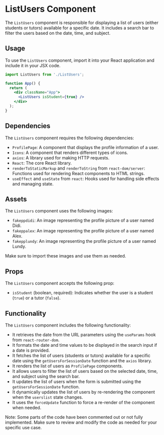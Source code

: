# ListUsers Component

The `ListUsers` component is responsible for displaying a list of users (either students or tutors) available for a specific date. It includes a search bar to filter the users based on the date, time, and subject.

## Usage

To use the `ListUsers` component, import it into your React application and include it in your JSX code.

```jsx
import ListUsers from './ListUsers';

function App() {
  return (
    <div className="App">
      <ListUsers isStudent={true} />
    </div>
  );
}
```

## Dependencies

The `ListUsers` component requires the following dependencies:

- `ProfilePage`: A component that displays the profile information of a user.
- `Icons`: A component that renders different types of icons.
- `axios`: A library used for making HTTP requests.
- `React`: The core React library.
- `renderToStaticMarkup` and `renderToString` from `react-dom/server`: Functions used for rendering React components to HTML strings.
- `useEffect` and `useState` from `react`: Hooks used for handling side effects and managing state.

## Assets

The `ListUsers` component uses the following images:

- `fakeppdidi`: An image representing the profile picture of a user named Didi.
- `fakeppalex`: An image representing the profile picture of a user named Alex.
- `fakepplundy`: An image representing the profile picture of a user named Lundy.

Make sure to import these images and use them as needed.

## Props

The `ListUsers` component accepts the following prop:

- `isStudent` (boolean, required): Indicates whether the user is a student (`true`) or a tutor (`false`).

## Functionality

The `ListUsers` component includes the following functionality:

- It retrieves the date from the URL parameters using the `useParams` hook from `react-router-dom`.
- It formats the date and time values to be displayed in the search input if a date is provided.
- It fetches the list of users (students or tutors) available for a specific date using the `getUsersForSessionDate` function and the `axios` library.
- It renders the list of users as `ProfilePage` components.
- It allows users to filter the list of users based on the selected date, time, and subject using the search bar.
- It updates the list of users when the form is submitted using the `getUsersForSessionDate` function.
- It dynamically updates the list of users by re-rendering the component when the `userslist` state changes.
- It uses the `forceUpdate` function to force a re-render of the component when needed.

Note: Some parts of the code have been commented out or not fully implemented. Make sure to review and modify the code as needed for your specific use case.
